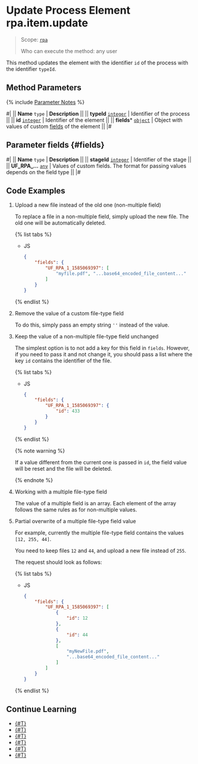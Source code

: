 # Update Process Element rpa.item.update

> Scope: [`rpa`](../../../scopes/permissions.md)
>
> Who can execute the method: any user

This method updates the element with the identifier `id` of the process with the identifier `typeId`.

## Method Parameters

{% include [Parameter Notes](../../../../_includes/required.md) %}

#|
|| **Name**
`type` | **Description** ||
|| **typeId** 
[`integer`](../../../data-types.md) | Identifier of the process ||
|| **id** 
[`integer`](../../../data-types.md) | Identifier of the element ||
|| **fields*** 
[`object`](../../../data-types.md) | Object with values of custom [fields](#fields) of the element ||
|#

## Parameter fields {#fields}

#|
|| **Name**
`type` | **Description** ||
|| **stageId** 
[`integer`](../../../data-types.md) | Identifier of the stage ||
|| **UF_RPA_...** 
[`any`](../../../data-types.md) | Values of custom fields. The format for passing values depends on the field type ||
|#

## Code Examples

1. Upload a new file instead of the old one (non-multiple field)

    To replace a file in a non-multiple field, simply upload the new file. The old one will be automatically deleted.

    {% list tabs %}

    - JS

        ```json
        {
            "fields": {
                "UF_RPA_1_1585069397": [
                    "myfile.pdf", "...base64_encoded_file_content..."
                ]
            }
        }
        ```

    {% endlist %}

2. Remove the value of a custom file-type field

    To do this, simply pass an empty string `''` instead of the value.

3. Keep the value of a non-multiple file-type field unchanged

    The simplest option is to not add a key for this field in `fields`. However, if you need to pass it and not change it, you should pass a list where the key `id` contains the identifier of the file.

    {% list tabs %}

    - JS

        ```json
        {
            "fields": {
                "UF_RPA_1_1585069397": {
                    "id": 433    
                }
            }
        }
        ```

    {% endlist %}

    {% note warning %}

    If a value different from the current one is passed in `id`, the field value will be reset and the file will be deleted.

    {% endnote %}

4. Working with a multiple file-type field

    The value of a multiple field is an array. Each element of the array follows the same rules as for non-multiple values.

5. Partial overwrite of a multiple file-type field value

    For example, currently the multiple file-type field contains the values `[12, 255, 44]`.

    You need to keep files `12` and `44`, and upload a new file instead of `255`.

    The request should look as follows:

    {% list tabs %}

    - JS

        ```json
        {
            "fields": {
                "UF_RPA_1_1585069397": [
                    {
                        "id": 12
                    },
                    {
                        "id": 44
                    },
                    [
                        "myNewFile.pdf",
                        "...base64_encoded_file_content..."
                    ]
                ]
            }
        }
        ```

    {% endlist %}

## Continue Learning 

- [{#T}](./index.md)
- [{#T}](./rpa-item-add.md)
- [{#T}](./rpa-item-get.md)
- [{#T}](./rpa-item-get-tasks.md)
- [{#T}](./rpa-item-list.md)
- [{#T}](./rpa-item-delete.md)